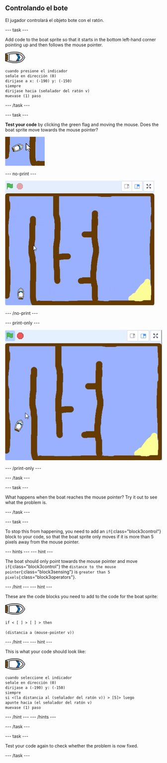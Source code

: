 ## Controlando el bote

El jugador controlará el objeto bote con el ratón.

\--- task \---

Add code to the boat sprite so that it starts in the bottom left-hand corner pointing up and then follows the mouse pointer.

![boat-sprite](images/boat_resize.png)

```blocks3
cuando presione el indicador
señale en dirección (0)
dirijase a x: (-190) y: (-150)
siempre
dirijase hacia (señalador del ratón v)
muevase (1) paso
```

\--- /task \---

\--- task \---

**Test your code** by clicking the green flag and moving the mouse. Does the boat sprite move towards the mouse pointer?

![screenshot](images/boat-mouse.png)

\--- no-print \---

![screenshot](images/boat-pointer-test-anim.gif)

\--- /no-print \---

\--- print-only \---

![screenshot](images/boat-pointer-test-anim.png)

\--- /print-only \---

\--- /task \---

\--- task \---

What happens when the boat reaches the mouse pointer? Try it out to see what the problem is.

\--- /task \---

\--- task \---

To stop this from happening, you need to add an `if`{:class="block3control"} block to your code, so that the boat sprite only moves if it is more than 5 pixels away from the mouse pointer.

\--- hints \--- \--- hint \---

The boat should only point towards the mouse pointer and move `if`{:class="block3control"} the `distance to the mouse pointer`{:class="block3sensing"} is `greater than 5 pixels`{:class="block3operators"}.

\--- /hint \--- \--- hint \---

These are the code blocks you need to add to the code for the boat sprite:

![boat-sprite](images/boat_resize.png)

```blocks3
if < [ ] > [ ] > then

(distancia a (mouse-pointer v))
```

\--- /hint \--- \--- hint \---

This is what your code should look like:

![boat-sprite](images/boat_resize.png)

```blocks3
cuando seleccione el indicador
señale en dirección (0)
dirijase a (-190) y: (-150)
siempre
si <(la distancia al (señalador del ratón v)) > [5]> luego
apunte hacia (el señalador del ratón v)
muevase (1) paso
```

\--- /hint \--- \--- /hints \---

\--- /task \---

\--- task \---

Test your code again to check whether the problem is now fixed.

\--- /task \---
